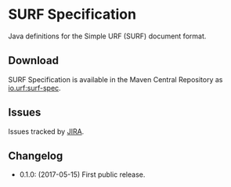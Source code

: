 # SURF Specification

Java definitions for the Simple URF (SURF) document format.

## Download

SURF Specification is available in the Maven Central Repository as [io.urf:surf-spec](https://search.maven.org/#search%7Cga%7C1%7Cg%3A%22io.urf%22%20AND%20a%3A%22surf-spec%22).

## Issues

Issues tracked by [JIRA](https://globalmentor.atlassian.net/projects/URF/).

## Changelog

- 0.1.0: (2017-05-15) First public release.
